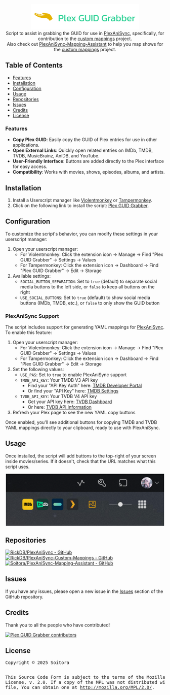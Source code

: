 <div align="center">
    <img src="https://raw.githubusercontent.com/Soitora/Plex-GUID-Grabber/main/.github/images/banner.png" alt="Plex GUID Grabber logo" title="Plex GUID Grabber logo" height="80" />
    <br>
    Script to assist in grabbing the GUID for use in <a href="https://github.com/RickDB/PlexAniSync/">PlexAniSync</a>, specifically, for contribution to the <a href="https://github.com/RickDB/PlexAniSync-Custom-Mappings">custom mappings</a> project.
    <br>
    Also check out <a href="https://github.com/Soitora/PlexAniSync-Mapping-Assistant">PlexAniSync-Mapping-Assistant</a> to help you map shows for the <a href="https://github.com/RickDB/PlexAniSync-Custom-Mappings">custom mappings</a> project.
</div>

<h2>Table of Contents</h2>
<ul>
    <li><a href="#features">Features</a></li>
    <li><a href="#installation">Installation</a></li>
    <li><a href="#configuration">Configuration</a></li>
    <li><a href="#usage">Usage</a></li>
    <li><a href="#repositories">Repositories</a></li>
    <li><a href="#issues">Issues</a></li>
    <li><a href="#credits">Credits</a></li>
    <li><a href="#license">License</a></li>
</ul>

<h3 id="features">Features</h3>
<ul>
    <li><strong>Copy Plex GUID</strong>: Easily copy the GUID of Plex entries for use in other applications.</li>
    <li><strong>Open External Links</strong>: Quickly open related entries on IMDb, TMDB, TVDB, MusicBrainz, AniDB, and YouTube.</li>
    <li><strong>User-Friendly Interface</strong>: Buttons are added directly to the Plex interface for easy access.</li>
    <li><strong>Compatibility</strong>: Works with movies, shows, episodes, albums, and artists.</li>
</ul>

<h2 id="installation">Installation</h2>
<ol>
    <li>Install a Userscript manager like <a href="https://violentmonkey.github.io/">Violentmonkey</a> or <a href="https://www.tampermonkey.net/">Tampermonkey</a>.</li>
    <li>Click on the following link to install the script: <a href="https://soitora.com/Plex-GUID-Grabber/plex-guid-grabber.user.js">Plex GUID Grabber</a>.</li>
</ol>

<h2 id="configuration">Configuration</h2>
<p>To customize the script's behavior, you can modify these settings in your userscript manager:</p>
<ol>
    <li>Open your userscript manager:
        <ul>
            <li>For Violentmonkey: Click the extension icon → Manage → Find "Plex GUID Grabber" → Settings → Values</li>
            <li>For Tampermonkey: Click the extension icon → Dashboard → Find "Plex GUID Grabber" → Edit → Storage</li>
        </ul>
    </li>
    <li>Available settings:
        <ul>
            <li><code>SOCIAL_BUTTON_SEPARATION</code>: Set to <code>true</code> (default) to separate social media buttons to the left side, or <code>false</code> to keep all buttons on the right</li>
            <li><code>USE_SOCIAL_BUTTONS</code>: Set to <code>true</code> (default) to show social media buttons (IMDb, TMDB, etc.), or <code>false</code> to only show the GUID button</li>
        </ul>
    </li>
</ol>

<h3>PlexAniSync Support</h3>
<p>The script includes support for generating YAML mappings for <a href="https://github.com/RickDB/PlexAniSync">PlexAniSync</a>. To enable this feature:</p>

<ol>
    <li>Open your userscript manager:
        <ul>
            <li>For Violentmonkey: Click the extension icon → Manage → Find "Plex GUID Grabber" → Settings → Values</li>
            <li>For Tampermonkey: Click the extension icon → Dashboard → Find "Plex GUID Grabber" → Edit → Storage</li>
        </ul>
    </li>
    <li>Set the following values:
        <ul>
            <li><code>USE_PAS</code>: Set to <code>true</code> to enable PlexAniSync support</li>
            <li><code>TMDB_API_KEY</code>: Your TMDB V3 API key
                <ul>
                    <li>Find your "API Key Auth" here: <a href="https://developer.themoviedb.org/reference/intro/authentication">TMDB Developer Portal</a></li>
                    <li>Or find your "API Key" here: <a href="https://www.themoviedb.org/settings/api">TMDB Settings</a></li>
                </ul>
            </li>
            <li><code>TVDB_API_KEY</code>: Your TVDB V4 API key
                <ul>
                    <li>Get your API key here: <a href="https://thetvdb.com/dashboard/account/apikey">TVDB Dashboard</a></li>
                    <li>Or here: <a href="https://thetvdb.com/api-information">TVDB API Information</a></li>
                </ul>
            </li>
        </ul>
    </li>
    <li>Refresh your Plex page to see the new YAML copy buttons</li>
</ol>

<p>Once enabled, you'll see additional buttons for copying TMDB and TVDB YAML mappings directly to your clipboard, ready to use with PlexAniSync.</p>

<h2 id="usage">Usage</h2>
<p>Once installed, the script will add buttons to the top-right of your screen inside movies/series. If it doesn't, check that the URL matches what this script uses.</p>

<div align="center">
    <img src="https://raw.githubusercontent.com/Soitora/Plex-GUID-Grabber/main/.github/images/preview.png" alt="Plex - GUID Grabber View" title="Plex - GUID Grabber View" width="500" />
</div>

<h2 id="repositories">Repositories</h2>
<a href="https://github.com/RickDB/PlexAniSync/">
    <img src="https://github-readme-stats.vercel.app/api/pin/?username=RickDB&repo=PlexAniSync&bg_color=161B22&text_color=c9d1d9&title_color=0877d2&icon_color=0877d2&border_radius=8&hide_border=true" alt="RickDB/PlexAniSync - GitHub" />
</a>
<a href="https://github.com/RickDB/PlexAniSync-Custom-Mappings/">
    <img src="https://github-readme-stats.vercel.app/api/pin/?username=RickDB&repo=PlexAniSync-Custom-Mappings&bg_color=161B22&text_color=c9d1d9&title_color=0877d2&icon_color=0877d2&border_radius=8&hide_border=true" alt="RickDB/PlexAniSync-Custom-Mappings - GitHub" />
</a>
<a href="https://github.com/Soitora/PlexAniSync-Mapping-Assistant/">
    <img src="https://github-readme-stats.vercel.app/api/pin/?username=Soitora&repo=PlexAniSync-Mapping-Assistant&bg_color=161B22&text_color=c9d1d9&title_color=0877d2&icon_color=0877d2&border_radius=8&hide_border=true" alt="Soitora/PlexAniSync-Mapping-Assistant - GitHub" />
</a>

<h2 id="issues">Issues</h2>
<p>If you have any issues, please open a new issue in the <a href="https://github.com/Soitora/Plex-GUID-Grabber/issues">Issues</a> section of the GitHub repository.</p>

<h2 id="credits">Credits</h2>
<p>Thank you to all the people who have contributed!</p>
<a href="https://github.com/Soitora/Plex-GUID-Grabber/graphs/contributors">
    <img src="https://contrib.rocks/image?repo=Soitora/Plex-GUID-Grabber" alt="Plex GUID Grabber contributors" title="Plex GUID Grabber contributors" />
</a>

<h2 id="license">License</h2>
<pre>
Copyright © 2025 Soitora

This Source Code Form is subject to the terms of the Mozilla Public
License, v. 2.0. If a copy of the MPL was not distributed with this
file, You can obtain one at http://mozilla.org/MPL/2.0/.

</pre>
